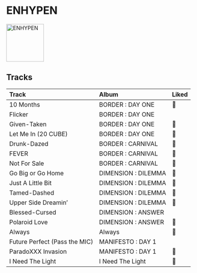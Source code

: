 
# ENHYPEN


<img src="https://i.scdn.co/image/ab6761610000e5ebc5443c5abc130f03b6014845" alt="ENHYPEN" width="100" />

## Tracks

| Track                         | Album               | Liked   |
|:------------------------------|:--------------------|:--------|
| 10 Months                     | BORDER : DAY ONE    | 💚       |
| Flicker                       | BORDER : DAY ONE    |         |
| Given-Taken                   | BORDER : DAY ONE    | 💚       |
| Let Me In (20 CUBE)           | BORDER : DAY ONE    | 💚       |
| Drunk-Dazed                   | BORDER : CARNIVAL   | 💚       |
| FEVER                         | BORDER : CARNIVAL   | 💚       |
| Not For Sale                  | BORDER : CARNIVAL   | 💚       |
| Go Big or Go Home             | DIMENSION : DILEMMA | 💚       |
| Just A Little Bit             | DIMENSION : DILEMMA | 💚       |
| Tamed-Dashed                  | DIMENSION : DILEMMA | 💚       |
| Upper Side Dreamin’           | DIMENSION : DILEMMA | 💚       |
| Blessed-Cursed                | DIMENSION : ANSWER  |         |
| Polaroid Love                 | DIMENSION : ANSWER  | 💚       |
| Always                        | Always              | 💚       |
| Future Perfect (Pass the MIC) | MANIFESTO : DAY 1   |         |
| ParadoXXX Invasion            | MANIFESTO : DAY 1   | 💚       |
| I Need The Light              | I Need The Light    | 💚       |